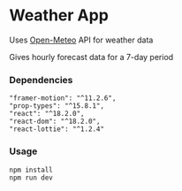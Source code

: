 # Weather App

Uses [Open-Meteo](https://open-meteo.com/) API for weather data

Gives hourly forecast data for a 7-day period

### Dependencies
```
"framer-motion": "^11.2.6",
"prop-types": "^15.8.1",
"react": "^18.2.0",
"react-dom": "^18.2.0",
"react-lottie": "^1.2.4"
```

### Usage

```
npm install
npm run dev
```
